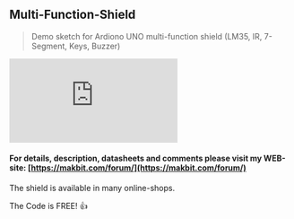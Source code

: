 ## Multi-Function-Shield
>Demo sketch for Ardiono UNO multi-function shield (LM35, IR, 7-Segment, Keys, Buzzer)

![Shield image](https://makbit.com/forum/download/file.php?id=77)

#### For details, description, datasheets and comments please visit my WEB-site: [https://makbit.com/forum/](https://makbit.com/forum/)

The shield is available in many online-shops.

The Code is FREE! :+1:
